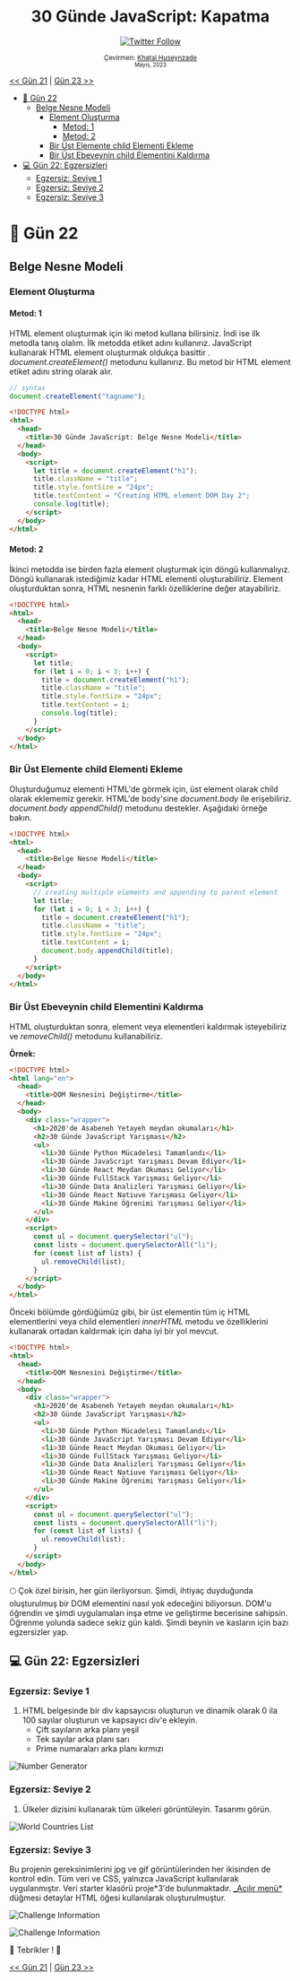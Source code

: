 <div align="center">
<h1> 30 Günde JavaScript: Kapatma</h1>

<a class="header-badge" target="_blank" href="https://twitter.com/developerkhatai">
<img alt="Twitter Follow" src="https://img.shields.io/twitter/follow/developerkhatai?style=social">
</a><br>

<sub>Çevirmen:
<a href="https://github.com/BilgeGates">Khatai Huseynzade</a><br>
<small>Mayıs, 2023</small>
</sub>

</div>
</div>

[<< Gün 21](../21_Gün_Belge_Nesne_Modeli/21_gün_belge_nesne_modeli.md) | [Gün 23 >>](../23_Gün_Olay_Tetikleyicileri/23_gün_olay_tetikleyicileri.md)

- [ 📔 Gün 22](#-Gün-22)
  - [Belge Nesne Modeli](#Belge-Nesne_Modeli)
    - [Element Oluşturma](#Element-Oluşturma)
      - [Metod: 1](#Metod-1)
      - [Metod: 2](#metod-2)
    - [Bir Üst Elemente child Elementi Ekleme](#Bir-Üst-Elemente-child-Elementi-Ekleme)
    - [Bir Üst Ebeveynin child Elementini Kaldırma](#Bir-Üst-Ebeveynin-child-Elementini-Kaldırma)
- [💻 Gün 22: Egzersizleri](#-Gün-22-Egzersizleri)
  - [Egzersiz: Seviye 1](#Egzersiz-Seviye-1)
  - [Egzersiz: Seviye 2](#Egzersiz-Seviye-2)
  - [Egzersiz: Seviye 3](#Egzersiz-Seviye-3)

# 📔 Gün 22

## Belge Nesne Modeli

### Element Oluşturma

#### Metod: 1

HTML element oluşturmak için iki metod kullana bilirsiniz. İndi ise ilk metodla tanış olalım.
İlk metodda etiket adını kullanırız. JavaScript kullanarak HTML element oluşturmak oldukça basittir . _document.createElement()_ metodunu kullanırız. Bu metod bir HTML element etiket adını string olarak alır.

```js
// syntax
document.createElement("tagname");
```

```html
<!DOCTYPE html>
<html>
  <head>
    <title>30 Günde JavaScript: Belge Nesne Modeli</title>
  </head>
  <body>
    <script>
      let title = document.createElement("h1");
      title.className = "title";
      title.style.fontSize = "24px";
      title.textContent = "Creating HTML element DOM Day 2";
      console.log(title);
    </script>
  </body>
</html>
```

#### Metod: 2

İkinci metodda ise birden fazla element oluşturmak için döngü kullanmalıyız. Döngü kullanarak istediğimiz kadar HTML elementi oluşturabiliriz.
Element oluşturduktan sonra, HTML nesnenin farklı özelliklerine değer atayabiliriz.

```html
<!DOCTYPE html>
<html>
  <head>
    <title>Belge Nesne Modeli</title>
  </head>
  <body>
    <script>
      let title;
      for (let i = 0; i < 3; i++) {
        title = document.createElement("h1");
        title.className = "title";
        title.style.fontSize = "24px";
        title.textContent = i;
        console.log(title);
      }
    </script>
  </body>
</html>
```

### Bir Üst Elemente child Elementi Ekleme

Oluşturduğumuz elementi HTML'de görmek için, üst element olarak child olarak eklememiz gerekir. HTML'de body'sine _document.body_ ile erişebiliriz. _document.body_ _appendChild()_ metodunu destekler. Aşağıdaki örneğe bakın.

```html
<!DOCTYPE html>
<html>
  <head>
    <title>Belge Nesne Modeli</title>
  </head>
  <body>
    <script>
      // creating multiple elements and appending to parent element
      let title;
      for (let i = 0; i < 3; i++) {
        title = document.createElement("h1");
        title.className = "title";
        title.style.fontSize = "24px";
        title.textContent = i;
        document.body.appendChild(title);
      }
    </script>
  </body>
</html>
```

### Bir Üst Ebeveynin child Elementini Kaldırma

HTML oluşturduktan sonra, element veya elementleri kaldırmak isteyebiliriz ve _removeChild()_ metodunu kullanabiliriz.

**Örnek:**

```html
<!DOCTYPE html>
<html lang="en">
  <head>
    <title>DOM Nesnesini Değiştirme</title>
  </head>
  <body>
    <div class="wrapper">
      <h1>2020'de Asabeneh Yetayeh meydan okumaları</h1>
      <h2>30 Günde JavaScript Yarışması</h2>
      <ul>
        <li>30 Günde Python Mücadelesi Tamamlandı</li>
        <li>30 Günde JavaScript Yarışması Devam Ediyor</li>
        <li>30 Günde React Meydan Okuması Geliyor</li>
        <li>30 Günde FullStack Yarışması Geliyor</li>
        <li>30 Günde Data Analizleri Yarışması Geliyor</li>
        <li>30 Günde React Natiuve Yarışması Geliyor</li>
        <li>30 Günde Makine Öğrenimi Yarışması Geliyor</li>
      </ul>
    </div>
    <script>
      const ul = document.querySelector("ul");
      const lists = document.querySelectorAll("li");
      for (const list of lists) {
        ul.removeChild(list);
      }
    </script>
  </body>
</html>
```

Önceki bölümde gördüğümüz gibi, bir üst elementin tüm iç HTML elementlerini veya child elementleri _innerHTML_ metodu ve özelliklerini kullanarak ortadan kaldırmak için daha iyi bir yol mevcut.

```html
<!DOCTYPE html>
<html>
  <head>
    <title>DOM Nesnesini Değiştirme</title>
  </head>
  <body>
    <div class="wrapper">
      <h1>2020'de Asabeneh Yetayeh meydan okumaları</h1>
      <h2>30 Günde JavaScript Yarışması</h2>
      <ul>
        <li>30 Günde Python Mücadelesi Tamamlandı</li>
        <li>30 Günde JavaScript Yarışması Devam Ediyor</li>
        <li>30 Günde React Meydan Okuması Geliyor</li>
        <li>30 Günde FullStack Yarışması Geliyor</li>
        <li>30 Günde Data Analizleri Yarışması Geliyor</li>
        <li>30 Günde React Natiuve Yarışması Geliyor</li>
        <li>30 Günde Makine Öğrenimi Yarışması Geliyor</li>
      </ul>
    </div>
    <script>
      const ul = document.querySelector("ul");
      const lists = document.querySelectorAll("li");
      for (const list of lists) {
        ul.removeChild(list);
      }
    </script>
  </body>
</html>
```

🌕 Çok özel birisin, her gün ilerliyorsun. Şimdi, ihtiyaç duyduğunda oluşturulmuş bir DOM elementini nasıl yok edeceğini biliyorsun. DOM'u öğrendin ve şimdi uygulamaları inşa etme ve geliştirme becerisine sahipsin. Öğrenme yolunda sadece sekiz gün kaldı. Şimdi beynin ve kasların için bazı egzersizler yap.

## 💻 Gün 22: Egzersizleri

### Egzersiz: Seviye 1

1. HTML belgesinde bir div kapsayıcısı oluşturun ve dinamik olarak 0 ila 100 sayılar oluşturun ve kapsayıcı div'e ekleyin.
   - Çift sayıların arka planı yeşil
   - Tek sayılar arka planı sarı
   - Prime numaraları arka planı kırmızı

![Number Generator](../../images/projects/dom_min_project_day_number_generators_2.1.png)

### Egzersiz: Seviye 2

1. Ülkeler dizisini kullanarak tüm ülkeleri görüntüleyin. Tasarımı görün.

![World Countries List](../../images/projects/dom_min_project_countries_aray_day_2.2.png)

### Egzersiz: Seviye 3

Bu projenin gereksinimlerini jpg ve gif görüntülerinden her ikisinden de kontrol edin. Tüm veri ve CSS, yalnızca JavaScript kullanılarak uygulanmıştır. Veri starter klasörü proje*3'de bulunmaktadır. [\_Açılır menü*](https://www.w3schools.com/tags/tag_details.asp) düğmesi detaylar HTML öğesi kullanılarak oluşturulmuştur.

![Challenge Information](../../images/projects/dom_mini_project_challenge_info_day_2.3.gif)

![Challenge Information](../../images/projects/dom_mini_project_challenge_info_day_2.3.png)

🎉 Tebrikler ! 🎉

[<< Gün 21](../21_Gün_Belge_Nesne_Modeli/21_gün_belge_nesne_modeli.md) | [Gün 23 >>](../23_Gün_Olay_Tetikleyicileri/23_gün_olay_tetikleyicileri.md)
